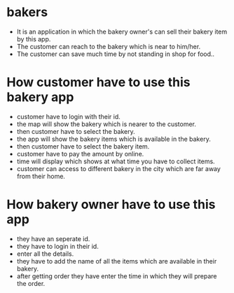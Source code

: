 # bakers

- It is an application in which the bakery owner's can sell their bakery item by this app.
- The customer can reach to the bakery which is near to him/her.
- The customer can save much time by not standing in shop for food..

# How customer have to use this bakery app
- customer have to login with their id.
- the map will show the bakery which is nearer to the customer.
- then customer have to select the bakery.
- the app will show the bakery items which is available in the bakery.
- then customer have to select the bakery item.
- customer have to pay the amount by online.
- time will display which shows at what time you have to collect items.
- customer can access to different bakery in the city which are far away from their home.

# How bakery owner have to use this app
- they have an seperate id.
- they have to login in their id.
- enter all the details.
- they have to add the name of all the items which are available in their bakery.
- after getting order they have enter the time in which they will prepare the order.
